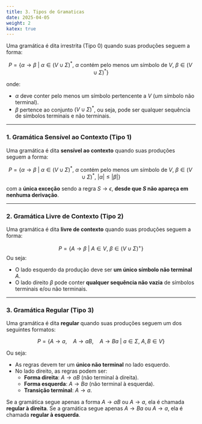 ```yaml
---
title: 3. Tipos de Gramaticas
date: 2025-04-05
weight: 2
katex: true
---
```


Uma gramática é dita irrestrita (Tipo 0) quando suas produções seguem a forma:

$$P = \{ \alpha \rightarrow \beta \ \Big| \ \alpha \in (V \cup \Sigma)^{*}, \ \alpha \text{ contém pelo menos um símbolo de } V, \ \beta \in (V \cup \Sigma)^{*} \}$$

onde:
- $\alpha$ deve conter pelo menos um símbolo pertencente a $V$ (um símbolo não terminal).
- $\beta$ pertence ao conjunto $(V \cup \Sigma)^{*}$, ou seja, pode ser qualquer sequência de símbolos terminais e não terminais.

---

### **1. Gramática Sensível ao Contexto (Tipo 1)**
Uma gramática é dita **sensível ao contexto** quando suas produções seguem a forma:

$$P = \{ \alpha \rightarrow \beta \ \Big| \ \alpha \in (V \cup \Sigma)^{*}, \ \alpha \text{ contém pelo menos um símbolo de } V, \ \beta \in (V \cup \Sigma)^{*}, \ |\alpha| \leq |\beta| \}$$

com a **única exceção** sendo a regra $S \to \epsilon$, **desde que $S$ não apareça em nenhuma derivação**.

---

### **2. Gramática Livre de Contexto (Tipo 2)**
Uma gramática é dita **livre de contexto** quando suas produções seguem a forma:

$$P = \{ A \rightarrow \beta \ \Big| \ A \in V, \ \beta \in (V \cup \Sigma)^{+} \}$$
Ou seja:
- O lado esquerdo da produção deve ser **um único símbolo não terminal** $A$.
- O lado direito $\beta$ pode conter **qualquer sequência não vazia** de símbolos terminais e/ou não terminais.

---

### **3. Gramática Regular (Tipo 3)**
Uma gramática é dita **regular** quando suas produções seguem um dos seguintes formatos:

$$P = \{ A \rightarrow a, \quad A \rightarrow aB, \quad A \rightarrow Ba \ \Big| \ a \in \Sigma, \ A, B \in V \}$$

Ou seja:
- As regras devem ter um **único não terminal** no lado esquerdo.
- No lado direito, as regras podem ser:
  - **Forma direita**: $A \rightarrow aB$ (não terminal à direita).
  - **Forma esquerda**: $A\rightarrow Ba$ (não terminal à esquerda).
  - **Transição terminal**: $A \rightarrow a$.

Se a gramática segue apenas a forma $A \to aB$ ou $A \to a$, ela é chamada **regular à direita**.
Se a gramática segue apenas $A \to Ba$ ou $A \to a$, ela é chamada **regular à esquerda**.
